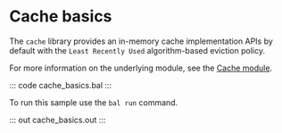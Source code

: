 # Cache basics

The `cache` library provides an in-memory cache implementation APIs by default with the
`Least Recently Used` algorithm-based eviction policy.

For more information on the underlying module, see the [Cache module](https://docs.central.ballerina.io/ballerina/cache/latest/).

::: code cache_basics.bal :::

To run this sample use the `bal run` command.

::: out cache_basics.out :::